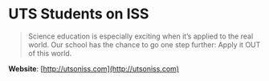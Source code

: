 # UTS Students on ISS


> Science education is especially exciting when it’s applied to the real world. Our school has the chance to go one step further: Apply it OUT of this world.

**Website**:
[http://utsoniss.com](http://utsoniss.com)